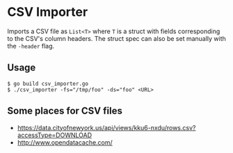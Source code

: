 # CSV Importer

Imports a CSV file as `List<T>` where `T` is a struct with fields corresponding to the CSV's column headers. The struct spec can also be set manually with the `-header` flag.

## Usage

```
$ go build csv_importer.go
$ ./csv_importer -fs="/tmp/foo" -ds="foo" <URL>
```

## Some places for CSV files

 - https://data.cityofnewyork.us/api/views/kku6-nxdu/rows.csv?accessType=DOWNLOAD
 - http://www.opendatacache.com/

